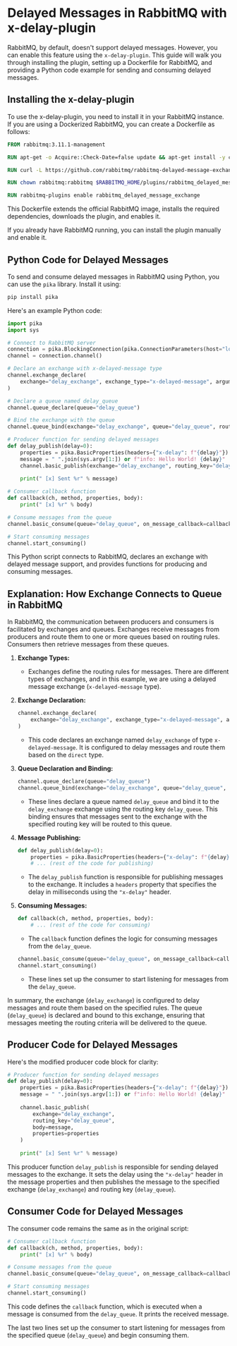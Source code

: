 # Delayed Messages in RabbitMQ with x-delay-plugin

RabbitMQ, by default, doesn't support delayed messages. However, you can enable this feature using the `x-delay-plugin`. This guide will walk you through installing the plugin, setting up a Dockerfile for RabbitMQ, and providing a Python code example for sending and consuming delayed messages.

## Installing the x-delay-plugin

To use the x-delay-plugin, you need to install it in your RabbitMQ instance. If you are using a Dockerized RabbitMQ, you can create a Dockerfile as follows:

```Dockerfile
FROM rabbitmq:3.11.1-management

RUN apt-get -o Acquire::Check-Date=false update && apt-get install -y curl

RUN curl -L https://github.com/rabbitmq/rabbitmq-delayed-message-exchange/releases/download/3.11.1/rabbitmq_delayed_message_exchange-3.11.1.ez > $RABBITMQ_HOME/plugins/rabbitmq_delayed_message_exchange-3.11.1.ez

RUN chown rabbitmq:rabbitmq $RABBITMQ_HOME/plugins/rabbitmq_delayed_message_exchange-3.11.1.ez

RUN rabbitmq-plugins enable rabbitmq_delayed_message_exchange
```

This Dockerfile extends the official RabbitMQ image, installs the required dependencies, downloads the plugin, and enables it.

If you already have RabbitMQ running, you can install the plugin manually and enable it.

## Python Code for Delayed Messages

To send and consume delayed messages in RabbitMQ using Python, you can use the `pika` library. Install it using:

```bash
pip install pika
```

Here's an example Python code:

```python
import pika
import sys

# Connect to RabbitMQ server
connection = pika.BlockingConnection(pika.ConnectionParameters(host="localhost"))
channel = connection.channel()

# Declare an exchange with x-delayed-message type
channel.exchange_declare(
    exchange="delay_exchange", exchange_type="x-delayed-message", arguments={"x-delayed-type": "direct"}
)

# Declare a queue named delay_queue
channel.queue_declare(queue="delay_queue")

# Bind the exchange with the queue
channel.queue_bind(exchange="delay_exchange", queue="delay_queue", routing_key="delay_queue")

# Producer function for sending delayed messages
def delay_publish(delay=0):
    properties = pika.BasicProperties(headers={"x-delay": f"{delay}"})
    message = " ".join(sys.argv[1:]) or f"info: Hello World! {delay}"
    channel.basic_publish(exchange="delay_exchange", routing_key="delay_queue", body=message, properties=properties)
    
    print(" [x] Sent %r" % message)

# Consumer callback function
def callback(ch, method, properties, body):
    print(" [x] %r" % body)

# Consume messages from the queue
channel.basic_consume(queue="delay_queue", on_message_callback=callback, auto_ack=True)

# Start consuming messages
channel.start_consuming()
```

This Python script connects to RabbitMQ, declares an exchange with delayed message support, and provides functions for producing and consuming messages.

## Explanation: How Exchange Connects to Queue in RabbitMQ

In RabbitMQ, the communication between producers and consumers is facilitated by exchanges and queues. Exchanges receive messages from producers and route them to one or more queues based on routing rules. Consumers then retrieve messages from these queues.

1. **Exchange Types:**
   - Exchanges define the routing rules for messages. There are different types of exchanges, and in this example, we are using a delayed message exchange (`x-delayed-message` type).

2. **Exchange Declaration:**
   ```python
   channel.exchange_declare(
       exchange="delay_exchange", exchange_type="x-delayed-message", arguments={"x-delayed-type": "direct"}
   )
   ```
   - This code declares an exchange named `delay_exchange` of type `x-delayed-message`. It is configured to delay messages and route them based on the `direct` type.

3. **Queue Declaration and Binding:**
   ```python
   channel.queue_declare(queue="delay_queue")
   channel.queue_bind(exchange="delay_exchange", queue="delay_queue", routing_key="delay_queue")
   ```
   - These lines declare a queue named `delay_queue` and bind it to the `delay_exchange` exchange using the routing key `delay_queue`. This binding ensures that messages sent to the exchange with the specified routing key will be routed to this queue.

4. **Message Publishing:**
   ```python
   def delay_publish(delay=0):
       properties = pika.BasicProperties(headers={"x-delay": f"{delay}"})
       # ... (rest of the code for publishing)
   ```
   - The `delay_publish` function is responsible for publishing messages to the exchange. It includes a `headers` property that specifies the delay in milliseconds using the `"x-delay"` header.

5. **Consuming Messages:**
   ```python
   def callback(ch, method, properties, body):
       # ... (rest of the code for consuming)
   ```
   - The `callback` function defines the logic for consuming messages from the `delay_queue`.

   ```python
   channel.basic_consume(queue="delay_queue", on_message_callback=callback, auto_ack=True)
   channel.start_consuming()
   ```
   - These lines set up the consumer to start listening for messages from the `delay_queue`.

In summary, the exchange (`delay_exchange`) is configured to delay messages and route them based on the specified rules. The queue (`delay_queue`) is declared and bound to this exchange, ensuring that messages meeting the routing criteria will be delivered to the queue.

## Producer Code for Delayed Messages

Here's the modified producer code block for clarity:

```python
# Producer function for sending delayed messages
def delay_publish(delay=0):
    properties = pika.BasicProperties(headers={"x-delay": f"{delay}"})
    message = " ".join(sys.argv[1:]) or f"info: Hello World! {delay}"
    
    channel.basic_publish(
        exchange="delay_exchange", 
        routing_key="delay_queue", 
        body=message, 
        properties=properties
    )
    
    print(" [x] Sent %r" % message)
```

This producer function `delay_publish` is responsible for sending delayed messages to the exchange. It sets the delay using the `"x-delay"` header in the message properties and then publishes the message to the specified exchange (`delay_exchange`) and routing key (`delay_queue`).

## Consumer Code for Delayed Messages

The consumer code remains the same as in the original script:

```python
# Consumer callback function
def callback(ch, method, properties, body):
    print(" [x] %r" % body)

# Consume messages from the queue
channel.basic_consume(queue="delay_queue", on_message_callback=callback, auto_ack=True)

# Start consuming messages
channel.start_consuming()
```

This code defines the `callback` function, which is executed when a message is consumed from the `delay_queue`. It prints the received message.

The last two lines set up the consumer to start listening for messages from the specified queue (`delay_queue`) and begin consuming them.
